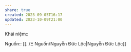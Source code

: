 ```yaml
---
share: true
created: 2023-09-05T16:17
updated: 2023-10-09T21:00
---
```

Khái niệm:: 

Nguồn:: [[../Ξ Nguồn/Nguyễn Đức Lộc|Nguyễn Đức Lộc]] 
